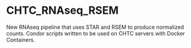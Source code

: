 # CHTC_RNAseq_RSEM
New RNAseq pipeline that uses STAR and RSEM to produce normalized counts. Condor scripts written to be used on CHTC servers with Docker Containers.
